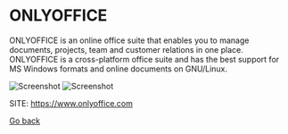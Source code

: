 # ONLYOFFICE

 ONLYOFFICE is an online office suite that enables you to manage
 documents, projects, team and customer relations in one place.
 ONLYOFFICE is a cross-platform office suite and has the best 
 support for MS Windows formats and online documents on GNU/Linux.
 
 ![Screenshot](https://static-www.onlyoffice.com/v9.5.0/images/solutions/desktopmobileapps/tour/en/connect_portal2.png)
 ![Screenshot](https://static-www.onlyoffice.com/v9.5.0/images/solutions/desktopmobileapps/tour/en/plugins.png)
 
 SITE: https://www.onlyoffice.com

 [Go back](https://portable-linux-apps.github.io/apps.html)
